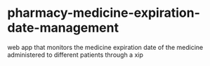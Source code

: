 # pharmacy-medicine-expiration-date-management
web app that monitors the medicine expiration date of the medicine administered to different patients through a xip
